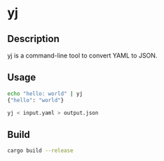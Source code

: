 # yj

## Description

yj is a command-line tool to convert YAML to JSON.

## Usage

```bash
echo "hello: world" | yj
{"hello": "world"}
```
```bash
yj < input.yaml > output.json
```

## Build

```bash
cargo build --release
```
